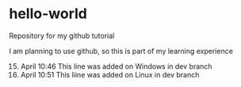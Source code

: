 # hello-world
Repository for my github tutorial

I am planning to use github, so this is part of my learning experience

15. April 10:46  This line was added on Windows in dev branch  
15. April 10:51  This liine was added on Linux in dev branch
